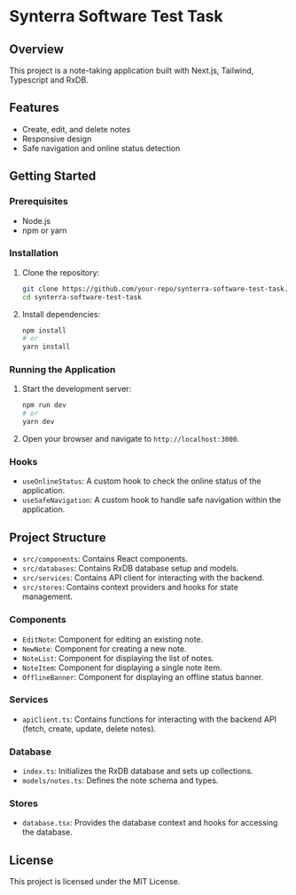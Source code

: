 # Synterra Software Test Task

## Overview

This project is a note-taking application built with Next.js, Tailwind, Typescript and RxDB.

## Features

- Create, edit, and delete notes
- Responsive design
- Safe navigation and online status detection

## Getting Started

### Prerequisites

- Node.js
- npm or yarn

### Installation

1. Clone the repository:
   ```bash
   git clone https://github.com/your-repo/synterra-software-test-task.git
   cd synterra-software-test-task
   ```

2. Install dependencies:
   ```bash
   npm install
   # or
   yarn install
   ```

### Running the Application

1. Start the development server:
   ```bash
   npm run dev
   # or
   yarn dev
   ```

2. Open your browser and navigate to `http://localhost:3000`.

### Hooks

- `useOnlineStatus`: A custom hook to check the online status of the application.
- `useSafeNavigation`: A custom hook to handle safe navigation within the application.

## Project Structure

- `src/components`: Contains React components.
- `src/databases`: Contains RxDB database setup and models.
- `src/services`: Contains API client for interacting with the backend.
- `src/stores`: Contains context providers and hooks for state management.

### Components

- `EditNote`: Component for editing an existing note.
- `NewNote`: Component for creating a new note.
- `NoteList`: Component for displaying the list of notes.
- `NoteItem`: Component for displaying a single note item.
- `OfflineBanner`: Component for displaying an offline status banner.

### Services

- `apiClient.ts`: Contains functions for interacting with the backend API (fetch, create, update, delete notes).

### Database

- `index.ts`: Initializes the RxDB database and sets up collections.
- `models/notes.ts`: Defines the note schema and types.

### Stores

- `database.tsx`: Provides the database context and hooks for accessing the database.

## License

This project is licensed under the MIT License.
